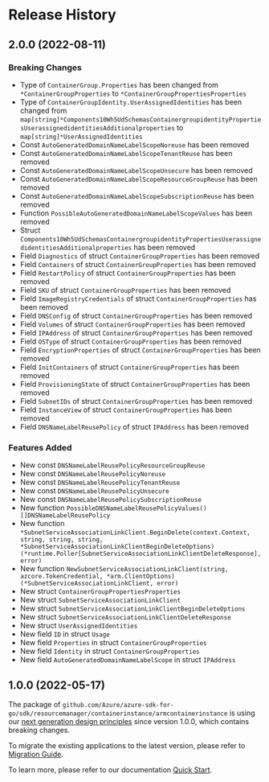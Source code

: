 # Release History

## 2.0.0 (2022-08-11)
### Breaking Changes

- Type of `ContainerGroup.Properties` has been changed from `*ContainerGroupProperties` to `*ContainerGroupPropertiesProperties`
- Type of `ContainerGroupIdentity.UserAssignedIdentities` has been changed from `map[string]*Components10Wh5UdSchemasContainergroupidentityPropertiesUserassignedidentitiesAdditionalproperties` to `map[string]*UserAssignedIdentities`
- Const `AutoGeneratedDomainNameLabelScopeNoreuse` has been removed
- Const `AutoGeneratedDomainNameLabelScopeTenantReuse` has been removed
- Const `AutoGeneratedDomainNameLabelScopeUnsecure` has been removed
- Const `AutoGeneratedDomainNameLabelScopeResourceGroupReuse` has been removed
- Const `AutoGeneratedDomainNameLabelScopeSubscriptionReuse` has been removed
- Function `PossibleAutoGeneratedDomainNameLabelScopeValues` has been removed
- Struct `Components10Wh5UdSchemasContainergroupidentityPropertiesUserassignedidentitiesAdditionalproperties` has been removed
- Field `Diagnostics` of struct `ContainerGroupProperties` has been removed
- Field `Containers` of struct `ContainerGroupProperties` has been removed
- Field `RestartPolicy` of struct `ContainerGroupProperties` has been removed
- Field `SKU` of struct `ContainerGroupProperties` has been removed
- Field `ImageRegistryCredentials` of struct `ContainerGroupProperties` has been removed
- Field `DNSConfig` of struct `ContainerGroupProperties` has been removed
- Field `Volumes` of struct `ContainerGroupProperties` has been removed
- Field `IPAddress` of struct `ContainerGroupProperties` has been removed
- Field `OSType` of struct `ContainerGroupProperties` has been removed
- Field `EncryptionProperties` of struct `ContainerGroupProperties` has been removed
- Field `InitContainers` of struct `ContainerGroupProperties` has been removed
- Field `ProvisioningState` of struct `ContainerGroupProperties` has been removed
- Field `SubnetIDs` of struct `ContainerGroupProperties` has been removed
- Field `InstanceView` of struct `ContainerGroupProperties` has been removed
- Field `DNSNameLabelReusePolicy` of struct `IPAddress` has been removed

### Features Added

- New const `DNSNameLabelReusePolicyResourceGroupReuse`
- New const `DNSNameLabelReusePolicyNoreuse`
- New const `DNSNameLabelReusePolicyTenantReuse`
- New const `DNSNameLabelReusePolicyUnsecure`
- New const `DNSNameLabelReusePolicySubscriptionReuse`
- New function `PossibleDNSNameLabelReusePolicyValues() []DNSNameLabelReusePolicy`
- New function `*SubnetServiceAssociationLinkClient.BeginDelete(context.Context, string, string, string, *SubnetServiceAssociationLinkClientBeginDeleteOptions) (*runtime.Poller[SubnetServiceAssociationLinkClientDeleteResponse], error)`
- New function `NewSubnetServiceAssociationLinkClient(string, azcore.TokenCredential, *arm.ClientOptions) (*SubnetServiceAssociationLinkClient, error)`
- New struct `ContainerGroupPropertiesProperties`
- New struct `SubnetServiceAssociationLinkClient`
- New struct `SubnetServiceAssociationLinkClientBeginDeleteOptions`
- New struct `SubnetServiceAssociationLinkClientDeleteResponse`
- New struct `UserAssignedIdentities`
- New field `ID` in struct `Usage`
- New field `Properties` in struct `ContainerGroupProperties`
- New field `Identity` in struct `ContainerGroupProperties`
- New field `AutoGeneratedDomainNameLabelScope` in struct `IPAddress`


## 1.0.0 (2022-05-17)

The package of `github.com/Azure/azure-sdk-for-go/sdk/resourcemanager/containerinstance/armcontainerinstance` is using our [next generation design principles](https://azure.github.io/azure-sdk/general_introduction.html) since version 1.0.0, which contains breaking changes.

To migrate the existing applications to the latest version, please refer to [Migration Guide](https://aka.ms/azsdk/go/mgmt/migration).

To learn more, please refer to our documentation [Quick Start](https://aka.ms/azsdk/go/mgmt).